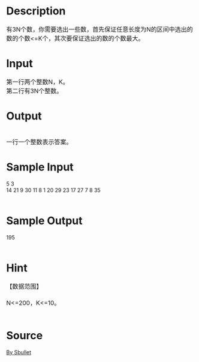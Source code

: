 
# Description

<div class="content"><p><span style="font-size: medium">有3N个数，你需要选出一些数，首先保证任意长度为N的区间中选出的数的个数&lt;=K个，其次要保证选出的数的个数最大。</span></p>
<p></p></div>

# Input

<div class="content"><p><span style="font-size: medium">第一行两个整数N，K。<br/>
第二行有3N个整数。</span></p>
<p></p></div>

# Output

<div class="content"><p><span style="font-size: medium"><br/>
一行一个整数表示答案。</span></p>
<p></p></div>

# Sample Input

<div class="content"><span class="sampledata">5 3<br/>
14 21 9 30 11 8 1 20 29 23 17 27 7 8 35<br/>
<br/>
</span></div>

# Sample Output

<div class="content"><span class="sampledata">195<br/>
<br/>
</span></div>

# Hint

<div class="content"><p></p><p><span style="font-size: medium">【数据范围】<br/><br/>
N&lt;=200，K&lt;=10。<br/><br/>
</span></p><p></p></div>

# Source

<div class="content"><p><a href="problemset.php?search=By Sbullet">By Sbullet</a></p></div>

